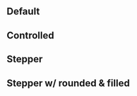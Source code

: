 <script lang="ts">
  import { subDays } from 'date-fns';

  import Preview from '../components/Preview.svelte';
  import DateRangeField from '../components/DateRangeField.svelte';

  import { PeriodType } from '../utils/date';

  let today = new Date();
  let value = {
    from: subDays(today, 3),
    to: today,
    periodType: PeriodType.Day,
  };
</script>

## Default

<Preview>
  <DateRangeField />
</Preview>

## Controlled

<Preview>
  <DateRangeField bind:value />
</Preview>

## Stepper

<Preview>
  <DateRangeField bind:value stepper />
</Preview>

## Stepper w/ rounded & filled

<Preview>
  <DateRangeField bind:value stepper rounded filled />
</Preview>
